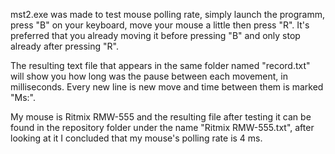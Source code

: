 mst2.exe was made to test mouse polling rate, simply launch the programm, press "B" on your keyboard, move your mouse a little then press "R". It's preferred that you already moving it before pressing "B" and only stop already after pressing "R".

The resulting text file that appears in the same folder named "record.txt" will show you how long was the pause between each movement, in milliseconds. Every new line is new move and time between them is marked "Ms:".

My mouse is Ritmix RMW-555 and the resulting file after testing it can be found in the repository folder under the name "Ritmix RMW-555.txt", after looking at it I concluded that my mouse's polling rate is 4 ms.
